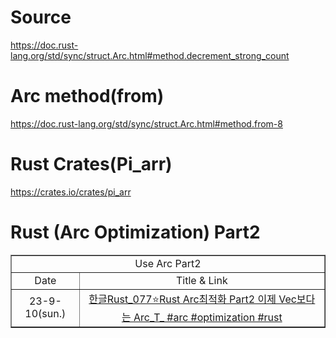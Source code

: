 # Source

https://doc.rust-lang.org/std/sync/struct.Arc.html#method.decrement_strong_count


# Arc method(from)

https://doc.rust-lang.org/std/sync/struct.Arc.html#method.from-8


# Rust Crates(Pi_arr)

https://crates.io/crates/pi_arr

# Rust (Arc Optimization) Part2

<table border="1">
    <tr>
    <td colspan="2" align="center">Use Arc Part2</td>
    </tr>
    <tr align="center">
        <td>Date</td>
        <td>Title & Link</td>
    </tr>
    <tr align="center">
        <td>23-9-10(sun.)</td>
        <td><a href="https://youtu.be/gx-VV-Ht8RA?si=cG1t6ajB1e4KYx38">한글Rust_077⭐️Rust Arc최적화 Part2 이제 Vec보다는 Arc_T_ #arc #optimization #rust</td>
    </tr>
</table>
